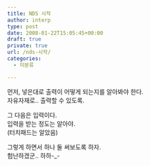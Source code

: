 ```yaml
---
title: NDS 시작
author: interp
type: post
date: 2008-01-22T15:05:45+00:00
draft: true
private: true
url: /nds-시작/
categories:
  - 미분류

---
```

먼저, 넣은대로 출력이 어떻게 되는지를 알아봐야 한다.  
자유자재로.. 출력할 수 있도록.

그 다음은 입력이다.  
입력을 받는 정도는 알아야.  
(터치패드는 알았음)

그렇게 하면서 하나 둘 써보도록 하자.  
험난하겠군.. 하하-_-
